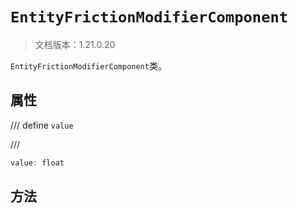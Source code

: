 # `EntityFrictionModifierComponent`

> 文档版本：1.21.0.20

`EntityFrictionModifierComponent`类。

## 属性

/// define
`value`


///

```js
value: float
```


## 方法
